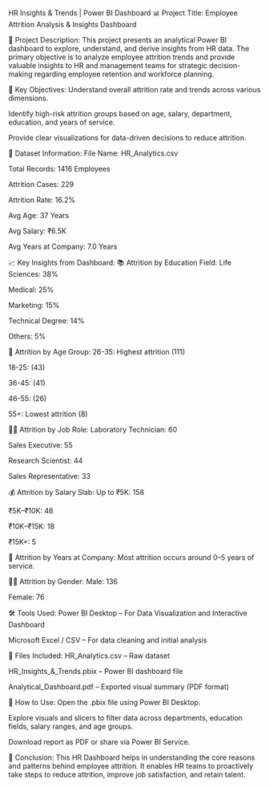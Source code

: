 HR Insights & Trends | Power BI Dashboard
📊 Project Title:
Employee Attrition Analysis & Insights Dashboard

📝 Project Description:
This project presents an analytical Power BI dashboard to explore, understand, and derive insights from HR data. The primary objective is to analyze employee attrition trends and provide valuable insights to HR and management teams for strategic decision-making regarding employee retention and workforce planning.

🎯 Key Objectives:
Understand overall attrition rate and trends across various dimensions.

Identify high-risk attrition groups based on age, salary, department, education, and years of service.

Provide clear visualizations for data-driven decisions to reduce attrition.

📌 Dataset Information:
File Name: HR_Analytics.csv

Total Records: 1416 Employees

Attrition Cases: 229

Attrition Rate: 16.2%

Avg Age: 37 Years

Avg Salary: ₹6.5K

Avg Years at Company: 7.0 Years

📈 Key Insights from Dashboard:
📚 Attrition by Education Field:
Life Sciences: 38%

Medical: 25%

Marketing: 15%

Technical Degree: 14%

Others: 5%

👥 Attrition by Age Group:
26-35: Highest attrition (111)

18-25: (43)

36-45: (41)

46-55: (26)

55+: Lowest attrition (8)

🧑‍💼 Attrition by Job Role:
Laboratory Technician: 60

Sales Executive: 55

Research Scientist: 44

Sales Representative: 33

💰 Attrition by Salary Slab:
Up to ₹5K: 158

₹5K–₹10K: 48

₹10K–₹15K: 18

₹15K+: 5

📅 Attrition by Years at Company:
Most attrition occurs around 0–5 years of service.

👨‍🔬 Attrition by Gender:
Male: 136

Female: 76

🛠 Tools Used:
Power BI Desktop – For Data Visualization and Interactive Dashboard

Microsoft Excel / CSV – For data cleaning and initial analysis

📂 Files Included:
HR_Analytics.csv – Raw dataset

HR_Insights_&_Trends.pbix – Power BI dashboard file

Analytical_Dashboard.pdf – Exported visual summary (PDF format)

🚀 How to Use:
Open the .pbix file using Power BI Desktop.

Explore visuals and slicers to filter data across departments, education fields, salary ranges, and age groups.

Download report as PDF or share via Power BI Service.

📌 Conclusion:
This HR Dashboard helps in understanding the core reasons and patterns behind employee attrition. It enables HR teams to proactively take steps to reduce attrition, improve job satisfaction, and retain talent.
